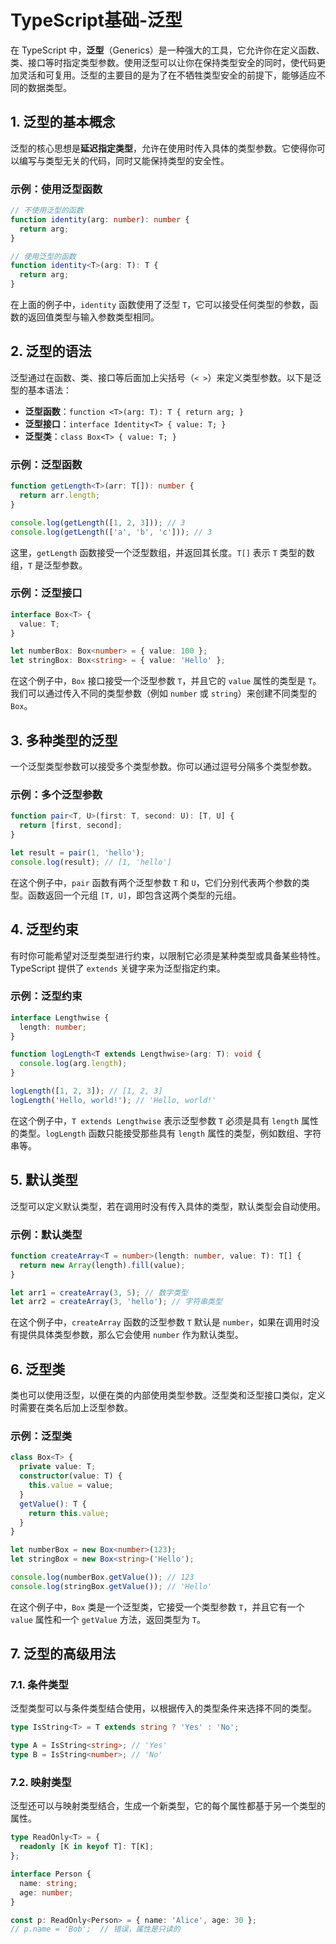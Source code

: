 # TypeScript基础-泛型

在 TypeScript 中，**泛型**（Generics）是一种强大的工具，它允许你在定义函数、类、接口等时指定类型参数。使用泛型可以让你在保持类型安全的同时，使代码更加灵活和可复用。泛型的主要目的是为了在不牺牲类型安全的前提下，能够适应不同的数据类型。

## 1. **泛型的基本概念**

泛型的核心思想是**延迟指定类型**，允许在使用时传入具体的类型参数。它使得你可以编写与类型无关的代码，同时又能保持类型的安全性。

### 示例：使用泛型函数

```ts
// 不使用泛型的函数
function identity(arg: number): number {
  return arg;
}

// 使用泛型的函数
function identity<T>(arg: T): T {
  return arg;
}
```

在上面的例子中，`identity` 函数使用了泛型 `T`，它可以接受任何类型的参数，函数的返回值类型与输入参数类型相同。

## 2. **泛型的语法**

泛型通过在函数、类、接口等后面加上尖括号（`< >`）来定义类型参数。以下是泛型的基本语法：

- **泛型函数**：`function <T>(arg: T): T { return arg; }`
- **泛型接口**：`interface Identity<T> { value: T; }`
- **泛型类**：`class Box<T> { value: T; }`

### 示例：泛型函数

```ts
function getLength<T>(arr: T[]): number {
  return arr.length;
}

console.log(getLength([1, 2, 3])); // 3
console.log(getLength(['a', 'b', 'c'])); // 3
```

这里，`getLength` 函数接受一个泛型数组，并返回其长度。`T[]` 表示 `T` 类型的数组，`T` 是泛型参数。

### 示例：泛型接口

```ts
interface Box<T> {
  value: T;
}

let numberBox: Box<number> = { value: 100 };
let stringBox: Box<string> = { value: 'Hello' };
```

在这个例子中，`Box` 接口接受一个泛型参数 `T`，并且它的 `value` 属性的类型是 `T`。我们可以通过传入不同的类型参数（例如 `number` 或 `string`）来创建不同类型的 `Box`。

## 3. **多种类型的泛型**

一个泛型类型参数可以接受多个类型参数。你可以通过逗号分隔多个类型参数。

### 示例：多个泛型参数

```ts
function pair<T, U>(first: T, second: U): [T, U] {
  return [first, second];
}

let result = pair(1, 'hello');
console.log(result); // [1, 'hello']
```

在这个例子中，`pair` 函数有两个泛型参数 `T` 和 `U`，它们分别代表两个参数的类型。函数返回一个元组 `[T, U]`，即包含这两个类型的元组。

## 4. **泛型约束**

有时你可能希望对泛型类型进行约束，以限制它必须是某种类型或具备某些特性。TypeScript 提供了 `extends` 关键字来为泛型指定约束。

### 示例：泛型约束

```ts
interface Lengthwise {
  length: number;
}

function logLength<T extends Lengthwise>(arg: T): void {
  console.log(arg.length);
}

logLength([1, 2, 3]); // [1, 2, 3]
logLength('Hello, world!'); // 'Hello, world!'
```

在这个例子中，`T extends Lengthwise` 表示泛型参数 `T` 必须是具有 `length` 属性的类型。`logLength` 函数只能接受那些具有 `length` 属性的类型，例如数组、字符串等。

## 5. **默认类型**

泛型可以定义默认类型，若在调用时没有传入具体的类型，默认类型会自动使用。

### 示例：默认类型

```ts
function createArray<T = number>(length: number, value: T): T[] {
  return new Array(length).fill(value);
}

let arr1 = createArray(3, 5); // 数字类型
let arr2 = createArray(3, 'hello'); // 字符串类型
```

在这个例子中，`createArray` 函数的泛型参数 `T` 默认是 `number`，如果在调用时没有提供具体类型参数，那么它会使用 `number` 作为默认类型。

## 6. **泛型类**

类也可以使用泛型，以便在类的内部使用类型参数。泛型类和泛型接口类似，定义时需要在类名后加上泛型参数。

### 示例：泛型类

```ts
class Box<T> {
  private value: T;
  constructor(value: T) {
    this.value = value;
  }
  getValue(): T {
    return this.value;
  }
}

let numberBox = new Box<number>(123);
let stringBox = new Box<string>('Hello');

console.log(numberBox.getValue()); // 123
console.log(stringBox.getValue()); // 'Hello'
```

在这个例子中，`Box` 类是一个泛型类，它接受一个类型参数 `T`，并且它有一个 `value` 属性和一个 `getValue` 方法，返回类型为 `T`。


## 7. **泛型的高级用法**

### 7.1. **条件类型**

泛型类型可以与条件类型结合使用，以根据传入的类型条件来选择不同的类型。

```ts
type IsString<T> = T extends string ? 'Yes' : 'No';

type A = IsString<string>; // 'Yes'
type B = IsString<number>; // 'No'
```

### 7.2. **映射类型**

泛型还可以与映射类型结合，生成一个新类型，它的每个属性都基于另一个类型的属性。

```ts
type ReadOnly<T> = {
  readonly [K in keyof T]: T[K];
};

interface Person {
  name: string;
  age: number;
}

const p: ReadOnly<Person> = { name: 'Alice', age: 30 };
// p.name = 'Bob';  // 错误，属性是只读的
```

